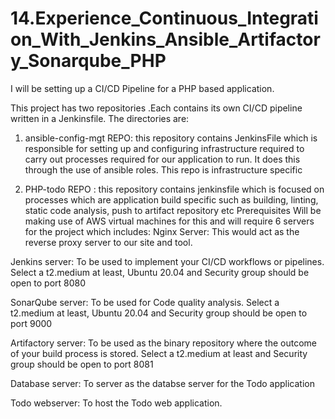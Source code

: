 # 14.Experience_Continuous_Integration_With_Jenkins_Ansible_Artifactory_Sonarqube_PHP

I will be setting up a CI/CD Pipeline for a PHP based application.

This project has two repositories .Each contains its own CI/CD pipeline written in a Jenkinsfile. The directories are:

1. ansible-config-mgt REPO: this repository contains JenkinsFile which is responsible for setting up and configuring infrastructure required to carry out processes required for our application to run. It does this through the use of ansible roles. This repo is infrastructure specific

2. PHP-todo REPO : this repository contains jenkinsfile which is focused on processes which are application build specific such as building, linting, static code analysis, push to artifact repository etc
Prerequisites
Will be making use of AWS virtual machines for this and will require 6 servers for the project which includes: Nginx Server: This would act as the reverse proxy server to our site and tool.

Jenkins server: To be used to implement your CI/CD workflows or pipelines. Select a t2.medium at least, Ubuntu 20.04 and Security group should be open to port 8080

SonarQube server: To be used for Code quality analysis. Select a t2.medium at least, Ubuntu 20.04 and Security group should be open to port 9000

Artifactory server: To be used as the binary repository where the outcome of your build process is stored. Select a t2.medium at least and Security group should be open to port 8081

Database server: To server as the databse server for the Todo application

Todo webserver: To host the Todo web application.

